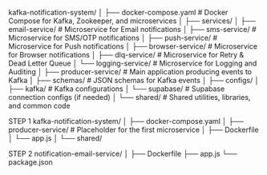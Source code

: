 kafka-notification-system/
│
├── docker-compose.yaml      # Docker Compose for Kafka, Zookeeper, and microservices
│
├── services/
│   ├── email-service/       # Microservice for Email notifications
│   ├── sms-service/         # Microservice for SMS/OTP notifications
│   ├── push-service/        # Microservice for Push notifications
│   ├── browser-service/     # Microservice for Browser notifications
│   ├── dlq-service/         # Microservice for Retry & Dead Letter Queue
│   └── logging-service/     # Microservice for Logging and Auditing
│
├── producer-service/        # Main application producing events to Kafka
│
├── schemas/                 # JSON schemas for Kafka events
│
├── configs/
│   ├── kafka/               # Kafka configurations
│   └── supabase/            # Supabase connection configs (if needed)
│
└── shared/                  # Shared utilities, libraries, and common code


STEP 1
kafka-notification-system/
│
├── docker-compose.yaml
│
├── producer-service/   # Placeholder for the first microservice
│   ├── Dockerfile
│   └── app.js
│
└── shared/ 


STEP 2
notification-email-service/
│
├── Dockerfile
├── app.js
└── package.json
